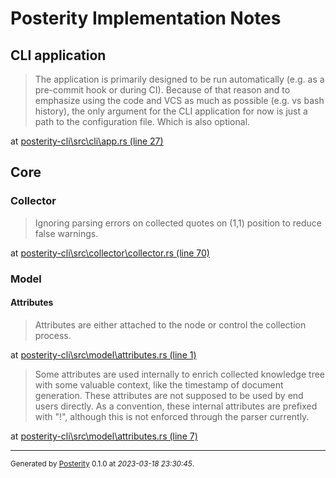 # <a id=""></a> Posterity Implementation Notes

## <a id="cli"></a> CLI application

> The application is primarily designed to be run automatically (e.g. as a pre-commit hook or during CI).
> Because of that reason and to emphasize using the code and VCS as much as possible (e.g. vs bash history),
> the only argument for the CLI application for now is just a path to the configuration file.
> Which is also optional. 

at [posterity-cli\src\cli\app.rs (line 27)](https://github.com/Kostassoid/posterity/blob/master/posterity-cli/src/cli/app.rs#L27)



## <a id="core"></a> Core

### <a id="core+collector"></a> Collector

> Ignoring parsing errors on collected quotes on (1,1) position to reduce false warnings. 

at [posterity-cli\src\collector\collector.rs (line 70)](https://github.com/Kostassoid/posterity/blob/master/posterity-cli/src/collector/collector.rs#L70)



### <a id="core+model"></a> Model

#### <a id="core+model+attributes"></a> Attributes

> Attributes are either attached to the node or control the collection process. 

at [posterity-cli\src\model\attributes.rs (line 1)](https://github.com/Kostassoid/posterity/blob/master/posterity-cli/src/model/attributes.rs#L1)



> Some attributes are used internally to enrich collected knowledge tree with some valuable context,
> like the timestamp of document generation. These attributes are not supposed to be used by end users
> directly. As a convention, these internal attributes are prefixed with "!", although this is not
> enforced through the parser currently. 

at [posterity-cli\src\model\attributes.rs (line 7)](https://github.com/Kostassoid/posterity/blob/master/posterity-cli/src/model/attributes.rs#L7)




---
<sub>Generated by [Posterity](https://github.com/Kostassoid/posterity) 0.1.0 at _2023-03-18 23:30:45_.</sub>